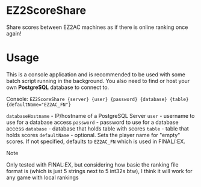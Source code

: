 # EZ2ScoreShare
Share scores between EZ2AC machines as if there is online ranking once again!

# Usage
This is a console application and is recommended to be used with some batch script running in the background.
You also need to find or host your own **PostgreSQL** database to connect to.

Console: `EZ2ScoreShare {server} {user} {password} {database} {table} {defaultName="EZ2AC_FN"}`

`databaseHostname` - IP/hostname of a PostgreSQL Server
`user` - username to use for a database access
`password` - password to use for a database access
`database` - database that holds table with scores
`table` - table that holds scores
`defaultName` - optional. Sets the player name for "empty" scores. If not specified, defaults to `EZ2AC_FN` which is used in FINAL/:EX.

> [!NOTE]
> Only tested with FINAL:EX, but considering how basic the ranking file format is (which is just 5 strings next to 5 int32s btw), I think it will work for any game with local rankings